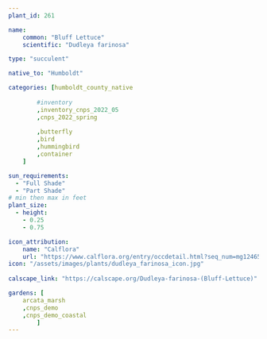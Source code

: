 ```yaml
---
plant_id: 261 

name: 
    common: "Bluff Lettuce"    
    scientific: "Dudleya farinosa"  

type: "succulent"

native_to: "Humboldt"

categories: [humboldt_county_native
        
        #inventory 
        ,inventory_cnps_2022_05
        ,cnps_2022_spring
        
        ,butterfly
        ,bird
        ,hummingbird
        ,container  
    ]

sun_requirements:
  - "Full Shade"
  - "Part Shade"
# min then max in feet
plant_size:
  - height: 
    - 0.25 
    - 0.75

icon_attribution: 
    name: "Calflora"
    url: "https://www.calflora.org/entry/occdetail.html?seq_num=mg124658"
icon: "/assets/images/plants/dudleya_farinosa_icon.jpg"
 
calscape_link: "https://calscape.org/Dudleya-farinosa-(Bluff-Lettuce)"

gardens: [
    arcata_marsh
    ,cnps_demo
    ,cnps_demo_coastal
        ]
---
```

